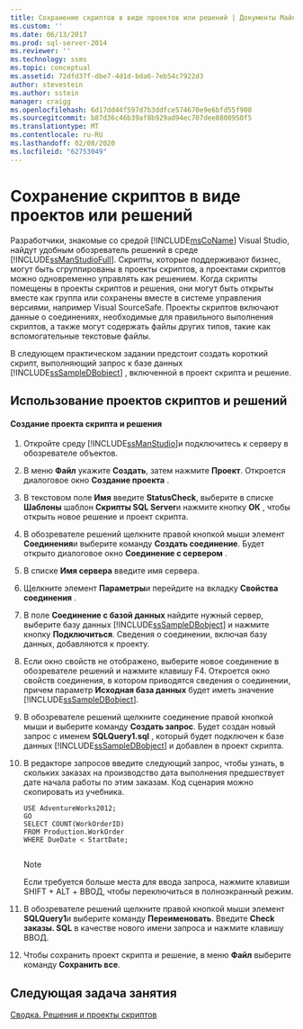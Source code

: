 ```yaml
---
title: Сохранение скриптов в виде проектов или решений | Документы Майкрософт
ms.custom: ''
ms.date: 06/13/2017
ms.prod: sql-server-2014
ms.reviewer: ''
ms.technology: ssms
ms.topic: conceptual
ms.assetid: 72dfd37f-dbe7-4d1d-bda6-7eb54c7922d3
author: stevestein
ms.author: sstein
manager: craigg
ms.openlocfilehash: 6d17dd44f597d7b3ddfce574670e9e6bfd55f908
ms.sourcegitcommit: b87d36c46b39af8b929ad94ec707dee8800950f5
ms.translationtype: MT
ms.contentlocale: ru-RU
ms.lasthandoff: 02/08/2020
ms.locfileid: "62753049"
---
```

# <a name="save-scripts-as-projects-or-solutions"></a>Сохранение скриптов в виде проектов или решений
  Разработчики, знакомые со средой [!INCLUDE[msCoName](../../includes/msconame-md.md)] Visual Studio, найдут удобным обозреватель решений в среде [!INCLUDE[ssManStudioFull](../../includes/ssmanstudiofull-md.md)]. Скрипты, которые поддерживают бизнес, могут быть сгруппированы в проекты скриптов, а проектами скриптов можно одновременно управлять как решением. Когда скрипты помещены в проекты скриптов и решения, они могут быть открыты вместе как группа или сохранены вместе в системе управления версиями, например Visual SourceSafe. Проекты скриптов включают данные о соединениях, необходимые для правильного выполнения скриптов, а также могут содержать файлы других типов, такие как вспомогательные текстовые файлы.  
  
 В следующем практическом задании предстоит создать короткий скрипт, выполняющий запрос к базе данных [!INCLUDE[ssSampleDBobject](../../includes/sssampledbobject-md.md)] , включенной в проект скрипта и решение.  
  
## <a name="using-script-projects-and-solutions"></a>Использование проектов скриптов и решений  
  
#### <a name="to-create-a-script-project-and-solution"></a>Создание проекта скрипта и решения  
  
1.  Откройте среду [!INCLUDE[ssManStudio](../../includes/ssmanstudio-md.md)]и подключитесь к серверу в обозревателе объектов.  
  
2.  В меню **Файл** укажите **Создать**, затем нажмите **Проект**. Откроется диалоговое окно **Создание проекта** .  
  
3.  В текстовом поле **Имя** введите **StatusCheck**, выберите в списке **Шаблоны** шаблон **Скрипты SQL Server**и нажмите кнопку **ОК** , чтобы открыть новое решение и проект скрипта.  
  
4.  В обозревателе решений щелкните правой кнопкой мыши элемент **Соединения**и выберите команду **Создать соединение**. Будет открыто диалоговое окно **Соединение с сервером** .  
  
5.  В списке **Имя сервера** введите имя сервера.  
  
6.  Щелкните элемент **Параметры**и перейдите на вкладку **Свойства соединения** .  
  
7.  В поле **Соединение с базой данных** найдите нужный сервер, выберите базу данных [!INCLUDE[ssSampleDBobject](../../includes/sssampledbobject-md.md)] и нажмите кнопку **Подключиться**. Сведения о соединении, включая базу данных, добавляются к проекту.  
  
8.  Если окно свойств не отображено, выберите новое соединение в обозревателе решений и нажмите клавишу F4. Откроется окно свойств соединения, в котором приводятся сведения о соединении, причем параметр **Исходная база данных** будет иметь значение [!INCLUDE[ssSampleDBobject](../../includes/sssampledbobject-md.md)].  
  
9. В обозревателе решений щелкните соединение правой кнопкой мыши и выберите команду **Создать запрос**. Будет создан новый запрос с именем **SQLQuery1.sql** , который будет подключен к базе данных [!INCLUDE[ssSampleDBobject](../../includes/sssampledbobject-md.md)] и добавлен в проект скрипта.  
  
10. В редакторе запросов введите следующий запрос, чтобы узнать, в скольких заказах на производство дата выполнения предшествует дате начала работы по этим заказам. Код сценария можно скопировать из учебника.  
  
    ```  
    USE AdventureWorks2012;  
    GO  
    SELECT COUNT(WorkOrderID)  
    FROM Production.WorkOrder  
    WHERE DueDate < StartDate;  
  
    ```  
  
    > [!NOTE]  
    >  Если требуется больше места для ввода запроса, нажмите клавиши SHIFT + ALT + ВВОД, чтобы переключиться в полноэкранный режим.  
  
11. В обозревателе решений щелкните правой кнопкой мыши элемент **SQLQuery1**и выберите команду **Переименовать**. Введите **Check заказы. SQL** в качестве нового имени запроса и нажмите клавишу ВВОД.  
  
12. Чтобы сохранить проект скрипта и решение, в меню **Файл** выберите команду **Сохранить все**.  
  
## <a name="next-task-in-lesson"></a>Следующая задача занятия  
 [Сводка. Решения и проекты скриптов](lesson-3-4-summary-solutions-and-script-projects.md)  
  
  
